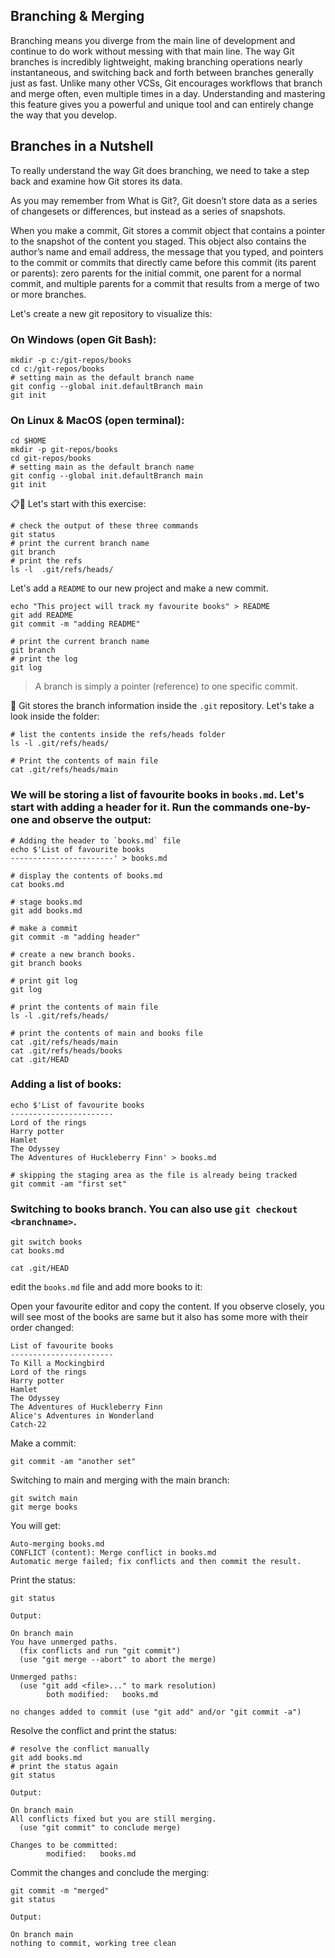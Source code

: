 ## Branching & Merging

Branching means you diverge from the main line of development and continue to do work without messing with that main line. The way Git branches is incredibly lightweight, making branching operations nearly instantaneous, and switching back and forth between branches generally just as fast. Unlike many other VCSs, Git encourages workflows that branch and merge often, even multiple times in a day. Understanding and mastering this feature gives you a powerful and unique tool and can entirely change the way that you develop.


## Branches in a Nutshell
To really understand the way Git does branching, we need to take a step back and examine how Git stores its data.

As you may remember from What is Git?, Git doesn’t store data as a series of changesets or differences, but instead as a series of snapshots.

When you make a commit, Git stores a commit object that contains a pointer to the snapshot of the content you staged. This object also contains the author’s name and email address, the message that you typed, and pointers to the commit or commits that directly came before this commit (its parent or parents): zero parents for the initial commit, one parent for a normal commit, and multiple parents for a commit that results from a merge of two or more branches.

Let's create a new git repository to visualize this:

### On Windows (open Git Bash):
```shell
mkdir -p c:/git-repos/books
cd c:/git-repos/books
# setting main as the default branch name
git config --global init.defaultBranch main
git init
```
### On Linux & MacOS (open terminal):
```shell
cd $HOME
mkdir -p git-repos/books
cd git-repos/books
# setting main as the default branch name
git config --global init.defaultBranch main
git init
```

📋🎤 Let's start with this exercise:
```shell
# check the output of these three commands
git status
# print the current branch name
git branch
# print the refs
ls -l  .git/refs/heads/
```

Let's add a `README` to our new project and make a new commit.

```shell
echo "This project will track my favourite books" > README
git add README
git commit -m "adding README"

# print the current branch name
git branch
# print the log
git log
```
> A branch is simply a pointer (reference) to one specific commit.

🎤 Git stores the branch information inside the `.git` repository. Let's take a look inside the folder:

```shell
# list the contents inside the refs/heads folder
ls -l .git/refs/heads/

# Print the contents of main file
cat .git/refs/heads/main
```

### We will be storing a list of favourite books in `books.md`. Let's start with adding a header for it. Run the commands one-by-one and observe the output:

```shell
# Adding the header to `books.md` file
echo $'List of favourite books
-----------------------' > books.md

# display the contents of books.md
cat books.md

# stage books.md
git add books.md

# make a commit
git commit -m "adding header"

# create a new branch books.
git branch books

# print git log
git log

# print the contents of main file
ls -l .git/refs/heads/

# print the contents of main and books file
cat .git/refs/heads/main
cat .git/refs/heads/books
cat .git/HEAD
```

### Adding a list of books:

```shell
echo $'List of favourite books
-----------------------
Lord of the rings
Harry potter
Hamlet
The Odyssey
The Adventures of Huckleberry Finn' > books.md

# skipping the staging area as the file is already being tracked
git commit -am "first set"
```

### Switching to books branch. You can also use `git checkout <branchname>`.
```
git switch books
cat books.md

cat .git/HEAD
```

edit the `books.md` file and add more books to it:

Open your favourite editor and copy the content. If you observe closely, you will see most of the books are same but it also has some more with their order changed:
```
List of favourite books
-----------------------
To Kill a Mockingbird
Lord of the rings
Harry potter
Hamlet
The Odyssey
The Adventures of Huckleberry Finn
Alice's Adventures in Wonderland
Catch-22
```

Make a commit:
```
git commit -am "another set"
```

Switching to main and merging with the main branch:
```
git switch main
git merge books
```

You will get:
```
Auto-merging books.md
CONFLICT (content): Merge conflict in books.md
Automatic merge failed; fix conflicts and then commit the result.
```

Print the status:
```shell
git status
```
`Output:`
```
On branch main
You have unmerged paths.
  (fix conflicts and run "git commit")
  (use "git merge --abort" to abort the merge)

Unmerged paths:
  (use "git add <file>..." to mark resolution)
        both modified:   books.md

no changes added to commit (use "git add" and/or "git commit -a")
```

Resolve the conflict and print the status:
```
# resolve the conflict manually
git add books.md
# print the status again
git status
```
`Output:`
```
On branch main
All conflicts fixed but you are still merging.
  (use "git commit" to conclude merge)

Changes to be committed:
        modified:   books.md
```

Commit the changes and conclude the merging:
```
git commit -m "merged"
git status
```
`Output:`
```
On branch main
nothing to commit, working tree clean
```